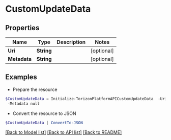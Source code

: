 # CustomUpdateData
## Properties

Name | Type | Description | Notes
------------ | ------------- | ------------- | -------------
**Uri** | **String** |  | [optional] 
**Metadata** | **String** |  | [optional] 

## Examples

- Prepare the resource
```powershell
$CustomUpdateData = Initialize-TorizonPlatformAPICustomUpdateData  -Uri null `
 -Metadata null
```

- Convert the resource to JSON
```powershell
$CustomUpdateData | ConvertTo-JSON
```

[[Back to Model list]](../README.md#documentation-for-models) [[Back to API list]](../README.md#documentation-for-api-endpoints) [[Back to README]](../README.md)

